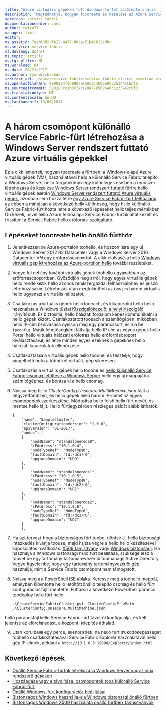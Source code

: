 ```yaml
---
title: "Azure virtuális gépeken futó Windows-fürtöt aaaCreate önálló |} Microsoft Docs"
description: "Megtudhatja, hogyan toocreate és kezelése az Azure Service Fabric-fürt Windows Server rendszert futtató Azure virtuális gépeken."
services: service-fabric
documentationcenter: .net
author: rwike77
manager: timlt
editor: 
ms.assetid: 7eeb40d2-fb22-4a77-80ca-f1b46b22edbc
ms.service: service-fabric
ms.devlang: dotnet
ms.topic: article
ms.tgt_pltfrm: NA
ms.workload: NA
ms.date: 06/21/2017
ms.author: ryanwi;chackdan
redirect_url: /azure/service-fabric/service-fabric-cluster-creation-via-arm
ms.openlocfilehash: 8900204fe69887a7a0ca54b06e0d32534421bcfa
ms.sourcegitcommit: 523283cc1b3c37c428e77850964dc1c33742c5f0
ms.translationtype: MT
ms.contentlocale: hu-HU
ms.lasthandoff: 10/06/2017
---
```

# <a name="create-a-three-node-standalone-service-fabric-cluster-with-azure-virtual-machines-running-windows-server"></a>A három csomópont különálló Service Fabric-fürt létrehozása a Windows Server rendszert futtató Azure virtuális gépekkel
Ez a cikk ismerteti, hogyan toocreate a fürtben, a Windows-alapú Azure virtuális gépek (VM), használatával hello a különálló Service Fabric telepítő a Windows Server. hello forgatókönyv egy különleges esetben a rendszer [létrehozása és kezelése Windows Server rendszert futtató fürtre](service-fabric-cluster-creation-for-windows-server.md) hello virtuális gépek esetén [Windows Server rendszert futtató Azure virtuális gépek](../virtual-machines/virtual-machines-windows-hero-tutorial.md?toc=%2fazure%2fvirtual-machines%2fwindows%2ftoc.json), azonban nem hozza létre [egy Azure Service Fabric-fürt felhőalapú](service-fabric-cluster-creation-via-portal.md). az ebben a mintában a következő hello különbség, hogy hello különálló Service Fabric-fürt hozta létre a következő lépéseket hello teljes mértékben Ön kezeli, mivel hello Azure felhőalapú Service Fabric-fürtök által kezelt és frissíteni a Service Fabric hello erőforrás-szolgáltató.

## <a name="steps-toocreate-hello-standalone-cluster"></a>Lépéseket toocreate hello önálló fürthöz
1. Jelentkezzen be Azure-portálon toohello, és hozzon létre egy új Windows Server 2012 R2 Datacenter vagy a Windows Server 2016 Datacenter VM egy erőforráscsoportot. A cikk elolvasása hello [Windows virtuális gép létrehozása az Azure-portálon hello](../virtual-machines/virtual-machines-windows-hero-tutorial.md?toc=%2fazure%2fvirtual-machines%2fwindows%2ftoc.json) további részleteket.
2. Vegye fel néhány további virtuális gépek toohello ugyanabban az erőforráscsoportban. Győződjön meg arról, hogy egyes virtuális gépek hello rendelkezik hello azonos rendszergazdai felhasználónév és jelszó létrehozásakor. Létrehozás után megtekintheti az összes három virtuális hello ugyanazt a virtuális hálózatot.
3. Csatlakozás a virtuális gépek hello tooeach, és kikapcsolni hello hello használata a Windows tűzfal [Kiszolgálókezelő, a helyi kiszolgáló irányítópult](https://technet.microsoft.com/library/jj134147.aspx). Ez biztosítja, hello hálózati forgalom képes kommunikálni a hello gépek között. Csatlakoztatott tooeach a számítógépen, miközben hello IP-cím beolvasása nyisson meg egy parancssort, és írja be `ipconfig`. Másik lehetőségként láthatja hello IP cím az egyes gépek hello Portal hello virtuális hálózati erőforrás hello erőforráscsoport kiválasztásával, és létre minden egyes ezeknek a gépeknek hello hálózati kapcsolatok ellenőrzése.
4. Csatlakoztassa a virtuális gépek hello tooone, és tesztelje, hogy pingelhető hello a többi két virtuális gép sikeresen.
5. Csatlakozás a virtuális gépek hello tooone és [hello különálló Service Fabric-csomag letöltése a Windows Server](http://go.microsoft.com/fwlink/?LinkId=730690) hello egy új mappájába számítógéphez, és bontsa ki a hello csomag.
6. Nyissa meg hello *ClusterConfig.Unsecure.MultiMachine.json* fájlt a Jegyzettömbben, és hello gépek hello három IP-címét az egyes csomópontok szerkesztése. Módosítsa hello felső hello fürt nevét, és mentse hello fájlt.  Hello fürtjegyzékben részleges példát alább láthatók.
   
    ```
    {
        "name": "SampleCluster",
        "clusterConfigurationVersion": "1.0.0",
        "apiVersion": "01-2017",
        "nodes": [
        {
            "nodeName": "standalonenode0",
            "iPAddress": "10.1.0.4",
            "nodeTypeRef": "NodeType0",
            "faultDomain": "fd:/dc1/r0",
            "upgradeDomain": "UD0"
        },
        {
            "nodeName": "standalonenode1",
            "iPAddress": "10.1.0.5",
            "nodeTypeRef": "NodeType0",
            "faultDomain": "fd:/dc2/r0",
            "upgradeDomain": "UD1"
        },
        {
            "nodeName": "standalonenode2",
            "iPAddress": "10.1.0.6",
            "nodeTypeRef": "NodeType0",
            "faultDomain": "fd:/dc3/r0",
            "upgradeDomain": "UD2"
        }
        ],
    ```
7. Ha azt tervezi, hogy a biztonságos fürt toobe, döntse el, hello biztonsági intézkedés kívánja toouse, majd hajtsa végre a hello hello készítésével kapcsolatos hivatkozás: [X509 tanúsítvány](service-fabric-windows-cluster-x509-security.md) vagy [Windows biztonsági](service-fabric-windows-cluster-windows-security.md). Ha használja a Windows biztonsági hello fürt beállítása, szüksége lesz a tooset be egy tartomány tartományvezérlői toomanage Active Directory. Vegye figyelembe, hogy egy tartomány tartományvezérlői gép használja, mint a Service Fabric csomópont nem támogatott.
8. Nyissa meg a [a PowerShell ISE ablaka](https://msdn.microsoft.com/powershell/scripting/core-powershell/ise/introducing-the-windows-powershell-ise). Keresse meg a toohello mappát, amelyben kibontotta hello letöltött önálló telepítő csomag és hello fürt konfigurációs fájlt mentette. Futtassa a következő PowerShell parancs toodeploy hello fürt hello:
   
    ```
    .\CreateServiceFabricCluster.ps1 -ClusterConfigFilePath .\ClusterConfig.Unsecure.MultiMachine.json
    ```

hello parancsfájl hello Service Fabric-fürt távolról konfigurálja, és kell jelentse az előrehaladást, a központi telepítés áthalad.

9. Után körülbelül egy perce, ellenőrizheti, ha hello fürt működőképességét toohello csatlakoztatásával Service Fabric Explorer használatával hello gép IP-címek, például a `http://10.1.0.5:19080/Explorer/index.html`. 

## <a name="next-steps"></a>Következő lépések
* [Önálló Service Fabric-fürtök létrehozása Windows Server vagy Linux rendszerű gépeken](service-fabric-deploy-anywhere.md)
* [Hozzáadása vagy eltávolítása, csomópontok tooa különálló Service Fabric-fürt](service-fabric-cluster-windows-server-add-remove-nodes.md)
* [Önálló Windows-fürt konfigurációs beállításai](service-fabric-cluster-manifest.md)
* [Biztonságos Windows használja-e a Windows biztonsági önálló fürtben](service-fabric-windows-cluster-windows-security.md)
* [Biztonságos Windows X509 használata önálló fürtben, tanúsítványok](service-fabric-windows-cluster-x509-security.md)

